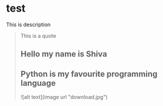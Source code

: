 #  test
This is description
> This is a quote
> ## Hello my name is Shiva
> ## Python is my favourite programming language 
> ![alt text](image url "download.jpg")

